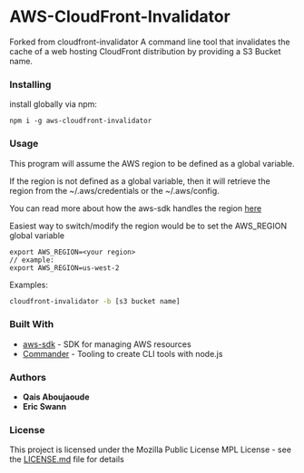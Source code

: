 # AWS-CloudFront-Invalidator 
Forked from cloudfront-invalidator
A command line tool that invalidates the cache of a web hosting CloudFront distribution by providing a S3 Bucket name. 
### Installing

install globally via npm:

```
npm i -g aws-cloudfront-invalidator
```

### Usage

This program will assume the AWS region to be defined as a global variable.  

If the region is not defined as a global variable, then it will retrieve the region from the ~/.aws/credentials  or the ~/.aws/config. 

You can read more about how the aws-sdk handles the region [here](https://docs.aws.amazon.com/sdk-for-javascript/v2/developer-guide/setting-region.html#setting-region-order-of-precedence)

Easiest way to switch/modify the region would be to set the AWS_REGION global variable

~~~
export AWS_REGION=<your region>
// example:
export AWS_REGION=us-west-2
~~~

Examples: 

~~~bash
cloudfront-invalidator -b [s3 bucket name]
~~~

### Built With

* [aws-sdk](https://aws.amazon.com/sdk-for-node-js/) - SDK for managing AWS resources
* [Commander](https://github.com/tj/commander.js/) - Tooling to create CLI tools with node.js

### Authors

* **Qais Aboujaoude** 
* **Eric Swann**

### License

This project is licensed under the Mozilla Public License MPL  License - see the [LICENSE.md](LICENSE.md) file for details
